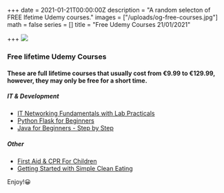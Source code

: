 +++
date = 2021-01-21T00:00:00Z
description = "A random selecton of FREE lfetime Udemy courses."
images = ["/uploads/og-free-courses.jpg"]
math = false
series = []
title = "Free Udemy Courses 21/01/2021"

+++
![](/uploads/og-free-courses.jpg)

### Free lifetime Udemy Courses

#### These are full lifetime courses that usually cost from €9.99 to €129.99, however, they may only be free for a short time.

##### IT & Development

* [IT Networking Fundamentals with Lab Practicals](https://www.udemy.com/course/it-network-fundamentals/?ranMID=39197&ranEAID=TnL5HPStwNw&ranSiteID=TnL5HPStwNw-bpn5IHk0DNiOVe9gMtNldg&utm_source=aff-campaign&LSNPUBID=TnL5HPStwNw&utm_medium=udemyads&couponCode=NKFREE)
* [Python Flask for Beginners](https://www.udemy.com/course/python-flask-for-beginners/)
* [Java for Beginners - Step by Step]()

##### Other

* [First Aid & CPR For Children](https://www.udemy.com/course/paediatric-first-aid-101/?ranMID=39197&ranEAID=TnL5HPStwNw&ranSiteID=TnL5HPStwNw-kT56LysJQHazZ0NLo91.NA&utm_source=aff-campaign&utm_medium=udemyads&LSNPUBID=TnL5HPStwNw)
* [Getting Started with Simple Clean Eating](https://www.udemy.com/course/getting-started-with-simple-clean-eating-y/?ranMID=39197&ranEAID=TnL5HPStwNw&ranSiteID=TnL5HPStwNw-9upkxkb.buEs0I_XPU8lAg&utm_source=aff-campaign&utm_medium=udemyads&LSNPUBID=TnL5HPStwNw&couponCode=JAN2021)

Enjoy!😀